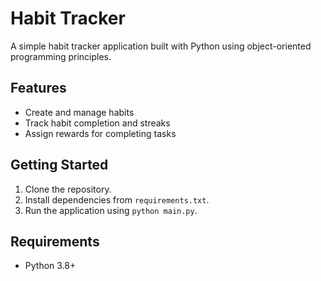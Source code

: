# Habit Tracker

A simple habit tracker application built with Python using object-oriented programming principles.

## Features

- Create and manage habits
- Track habit completion and streaks
- Assign rewards for completing tasks

## Getting Started

1. Clone the repository.
2. Install dependencies from `requirements.txt`.
3. Run the application using `python main.py`.

## Requirements

- Python 3.8+